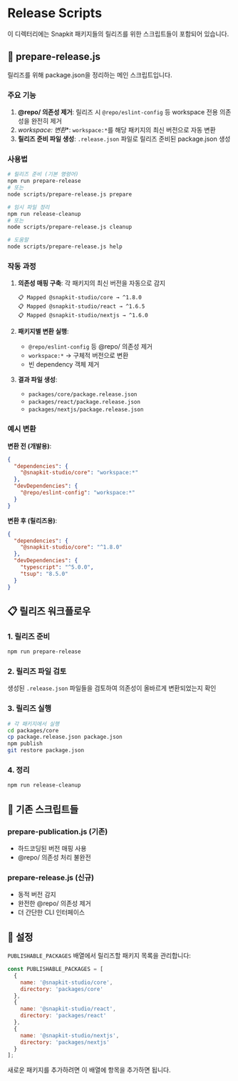 # Release Scripts

이 디렉터리에는 Snapkit 패키지들의 릴리즈를 위한 스크립트들이 포함되어 있습니다.

## 🚀 prepare-release.js

릴리즈를 위해 package.json을 정리하는 메인 스크립트입니다.

### 주요 기능

1. **@repo/ 의존성 제거**: 릴리즈 시 `@repo/eslint-config` 등 workspace 전용 의존성을 완전히 제거
2. **workspace:* 변환**: `workspace:*`를 해당 패키지의 최신 버전으로 자동 변환
3. **릴리즈 준비 파일 생성**: `.release.json` 파일로 릴리즈 준비된 package.json 생성

### 사용법

```bash
# 릴리즈 준비 (기본 명령어)
npm run prepare-release
# 또는
node scripts/prepare-release.js prepare

# 임시 파일 정리
npm run release-cleanup
# 또는
node scripts/prepare-release.js cleanup

# 도움말
node scripts/prepare-release.js help
```

### 작동 과정

1. **의존성 매핑 구축**: 각 패키지의 최신 버전을 자동으로 감지
   ```
   📋 Mapped @snapkit-studio/core → ^1.8.0
   📋 Mapped @snapkit-studio/react → ^1.6.5
   📋 Mapped @snapkit-studio/nextjs → ^1.6.0
   ```

2. **패키지별 변환 실행**:
   - `@repo/eslint-config` 등 @repo/ 의존성 제거
   - `workspace:*` → 구체적 버전으로 변환
   - 빈 dependency 객체 제거

3. **결과 파일 생성**:
   - `packages/core/package.release.json`
   - `packages/react/package.release.json`
   - `packages/nextjs/package.release.json`

### 예시 변환

**변환 전 (개발용)**:
```json
{
  "dependencies": {
    "@snapkit-studio/core": "workspace:*"
  },
  "devDependencies": {
    "@repo/eslint-config": "workspace:*"
  }
}
```

**변환 후 (릴리즈용)**:
```json
{
  "dependencies": {
    "@snapkit-studio/core": "^1.8.0"
  },
  "devDependencies": {
    "typescript": "^5.0.0",
    "tsup": "8.5.0"
  }
}
```

## 📋 릴리즈 워크플로우

### 1. 릴리즈 준비
```bash
npm run prepare-release
```

### 2. 릴리즈 파일 검토
생성된 `.release.json` 파일들을 검토하여 의존성이 올바르게 변환되었는지 확인

### 3. 릴리즈 실행
```bash
# 각 패키지에서 실행
cd packages/core
cp package.release.json package.json
npm publish
git restore package.json
```

### 4. 정리
```bash
npm run release-cleanup
```

## 🔧 기존 스크립트들

### prepare-publication.js (기존)
- 하드코딩된 버전 매핑 사용
- @repo/ 의존성 처리 불완전

### prepare-release.js (신규)
- 동적 버전 감지
- 완전한 @repo/ 의존성 제거
- 더 간단한 CLI 인터페이스

## 📝 설정

`PUBLISHABLE_PACKAGES` 배열에서 릴리즈할 패키지 목록을 관리합니다:

```javascript
const PUBLISHABLE_PACKAGES = [
  {
    name: '@snapkit-studio/core',
    directory: 'packages/core'
  },
  {
    name: '@snapkit-studio/react',
    directory: 'packages/react'
  },
  {
    name: '@snapkit-studio/nextjs',
    directory: 'packages/nextjs'
  }
];
```

새로운 패키지를 추가하려면 이 배열에 항목을 추가하면 됩니다.